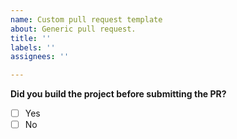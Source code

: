```yaml
---
name: Custom pull request template
about: Generic pull request.
title: ''
labels: ''
assignees: ''

---
```


**Did you build the project before submitting the PR?**

- [ ] Yes
- [ ] No
